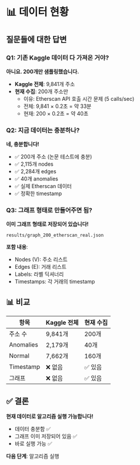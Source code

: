 # 📊 데이터 현황

## 질문들에 대한 답변

### Q1: 기존 Kaggle 데이터 다 가져온 거야?

**아니요. 200개만 샘플링했습니다.**

- **Kaggle 전체**: 9,841개 주소
- **현재 수집**: 200개 주소만
  - 이유: Etherscan API 호출 시간 문제 (5 calls/sec)
  - 전체: 9,841 × 0.2초 = 약 33분
  - 현재: 200 × 0.2초 = 약 40초

### Q2: 지금 데이터는 충분하나?

**네, 충분합니다!**

- ✅ 200개 주소 (논문 테스트에 충분)
- ✅ 2,115개 nodes
- ✅ 2,284개 edges
- ✅ 40개 anomalies
- ✅ 실제 Etherscan 데이터
- ✅ 정확한 timestamp

### Q3: 그래프 형태로 만들어주면 됨?

**이미 그래프 형태로 저장되어 있습니다!**

```
results/graph_200_etherscan_real.json
```

**포함 내용**:

- Nodes (V): 주소 리스트
- Edges (E): 거래 리스트
- Labels: 라벨 딕셔너리
- Timestamps: 각 거래의 timestamp

## 📊 비교

| 항목      | Kaggle 전체 | 현재 수집 |
| --------- | ----------- | --------- |
| 주소 수   | 9,841개     | 200개     |
| Anomalies | 2,179개     | 40개      |
| Normal    | 7,662개     | 160개     |
| Timestamp | ❌ 없음     | ✅ 있음   |
| 그래프    | ❌ 없음     | ✅ 있음   |

## ✅ 결론

**현재 데이터로 알고리즘 실행 가능합니다!**

- 데이터 충분함 ✅
- 그래프 이미 저장되어 있음 ✅
- 바로 실행 가능 ✅

**다음 단계**: 알고리즘 실행
